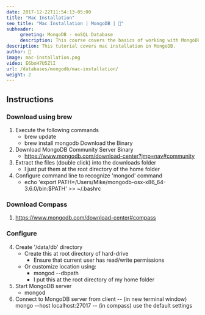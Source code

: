 ```yaml
---
date: 2017-12-22T11:54:13-05:00
title: "Mac Installation"
seo_title: "Mac Installation | MongoDB | 🦒"
subheader:
     greeting: MongoDB - noSQL Database
     description: This course covers the basics of working with MongoDB. Work your way through the videos/articles and I'll teach you everything you need to know to interact with Mongo's flexible document database management system and create powerful document databases!
description: This tutorial covers mac installation in MongoDB.
author: 🦒
image: mac-installation.png
video: E6boH7U5ZlI
url: /databases/mongodb/mac-installation/
weight: 2
---
```

## Instructions
### Download using brew
1. Execute the following commands
     - brew update
     - brew install mongodb
Download the Binary
1. Download MongoDB Community Server Binary
     - https://www.mongodb.com/download-center?jmp=nav#community
2. Extract the files (double click) into the downloads folder
     - I just put them at the root directory of the home folder
3. Configure command line to recognize 'mongod' command
     - echo 'export PATH=/Users/Mike/mongodb-osx-x86_64-3.6.0/bin:$PATH' >> ~/.bashrc

### Download Compass
1. https://www.mongodb.com/download-center#compass

### Configure
4. Create '/data/db' directory
     - Create this at root directory of hard-drive
          - Ensure that current user has read/write permissions
     - Or customize location using:
          - mongod --dbpath <path to data directory>
          - I put this at the root directory of my home folder
5. Start MongoDB server
     - mongod
6. Connect to MongoDB server from client
     -- (in new terminal window) mongo --host localhost:27017
     -- (in compass) use the default settings

